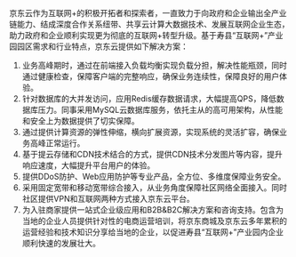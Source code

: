 京东云作为互联网+的积极开拓者和探索者，一直致力于向政府和企业输出全产业链能力、结成深度合作关系纽带、共享云计算大数据技术、发展互联网企业生态，助力政府和企业顺利实现更为彻底的互联网+转型升级。基于寿县“互联网+”产业园园区需求和行业特点，京东云提供如下解决方案：<br/>
1)	业务高峰期时，通过在前端接入负载均衡实现负载分担，解决性能瓶颈，同时通过健康检查，保障客户端的完整响应，确保业务连续性，保障良好的用户体验。<br/>
2)	针对数据库的大并发访问，应用Redis缓存数据请求，大幅提高QPS，降低数据库压力。同事采用MySQL云数据库服务，依托主从的高可用架构，从性能和安全上为数据提供了切实保障。<br/>
3)	通过提供计算资源的弹性伸缩，横向扩展资源，实现系统的灵活扩容，确保业务高峰正常运行。<br/>
4)	基于提云存储和CDN技术结合的方式，提供CDN技术分发图片等内容，提升响应速度，大幅提升平台用户的体验。<br/>
5)	提供DDoS防护、Web应用防护等专业产品，全方位、多维度保障业务安全。<br/>
6)	采用固定宽带和移动宽带综合接入，从业务角度保障社区网络全面接入。同时社区提供VPN和互联网两种方式接入京东云平台。<br/>
7)	为入驻商家提供一站式企业级应用和B2B&B2C解决方案和咨询支持。包含为当地的企业人员提供针对性的电商运营培训，将京东商城及京东云多年累积的运营经验和技术知识分享给当地的企业，以促进寿县“互联网+”产业园内企业顺利快速的发展壮大。